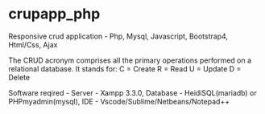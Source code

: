 # crupapp_php
Responsive crud application - Php, Mysql, Javascript, Bootstrap4, Html/Css, Ajax

The CRUD acronym comprises all the primary operations performed on a relational database. It stands for:
C = Create
R = Read
U = Update
D = Delete

Software reqired - 
Server - Xampp 3.3.0, Database - HeidiSQL(mariadb) or PHPmyadmin(mysql), IDE - Vscode/Sublime/Netbeans/Notepad++
